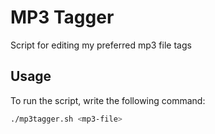 # MP3 Tagger 
Script for editing my preferred mp3 file tags 

## Usage
To run the script, write the following command:

```bash
./mp3tagger.sh <mp3-file> 
```
